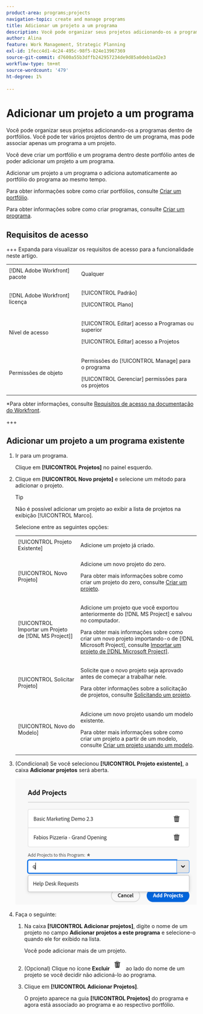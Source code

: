 ```yaml
---
product-area: programs;projects
navigation-topic: create and manage programs
title: Adicionar um projeto a um programa
description: Você pode organizar seus projetos adicionando-os a programas dentro de portfólios. Você pode ter vários projetos dentro de um programa, mas pode associar apenas um programa a um projeto. Adicionar um projeto a um programa o adiciona automaticamente ao portfólio do programa ao mesmo tempo.
author: Alina
feature: Work Management, Strategic Planning
exl-id: 1fecc4d1-4c24-495c-98f5-824e13967369
source-git-commit: d7600a55b3dffb242957234de9d85a0deb1ad2e3
workflow-type: tm+mt
source-wordcount: '479'
ht-degree: 1%

---
```


# Adicionar um projeto a um programa

<!--Audited: 08/2025-->

<!--<span class="preview">The highlighted information on this page refers to functionality not yet generally available. It is available only in the Preview environment for all customers. The same features will also be available in the Production environment for all customers after a week from the Preview release. </span>   

<span class="preview">For more information, see [Interface modernization](/help/quicksilver/product-announcements/product-releases/interface-modernization/interface-modernization.md). </span>-->

Você pode organizar seus projetos adicionando-os a programas dentro de portfólios. Você pode ter vários projetos dentro de um programa, mas pode associar apenas um programa a um projeto.

Você deve criar um portfólio e um programa dentro deste portfólio antes de poder adicionar um projeto a um programa.

Adicionar um projeto a um programa o adiciona automaticamente ao portfólio do programa ao mesmo tempo.

Para obter informações sobre como criar portfólios, consulte [Criar um portfólio](../../../manage-work/portfolios/create-and-manage-portfolios/create-portfolios.md).

Para obter informações sobre como criar programas, consulte [Criar um programa](../../../manage-work/portfolios/create-and-manage-programs/create-program.md).

## Requisitos de acesso

+++ Expanda para visualizar os requisitos de acesso para a funcionalidade neste artigo. 

<table style="table-layout:auto"> 
 <col> 
 <col> 
 <tbody> 
  <tr> 
   <td role="rowheader">[!DNL Adobe Workfront] pacote</td> 
   <td> <p>Qualquer</p> </td> 
  </tr> 
  <tr> 
   <td role="rowheader">[!DNL Adobe Workfront] licença</td> 
   <td><p>[!UICONTROL Padrão]</p> 
   <p>[!UICONTROL Plano] </p> </td> 
  </tr> 
  <tr> 
   <td role="rowheader">Nível de acesso</td> 
   <td> <p>[!UICONTROL Editar] acesso a Programas ou superior</p> <p>[!UICONTROL Editar] acesso a Projetos</p> </td> 
  </tr> 
  <tr> 
   <td role="rowheader">Permissões de objeto</td> 
   <td> <p>Permissões do [!UICONTROL Manage] para o programa</p> <p>[!UICONTROL Gerenciar] permissões para os projetos</p> </td> 
  </tr> 
 </tbody> 
</table>

*Para obter informações, consulte [Requisitos de acesso na documentação do Workfront](/help/quicksilver/administration-and-setup/add-users/access-levels-and-object-permissions/access-level-requirements-in-documentation.md).

+++

<!--old:

<table style="table-layout:auto"> 
 <col> 
 <col> 
 <tbody> 
  <tr> 
   <td role="rowheader">[!DNL Adobe Workfront] plan</td> 
   <td> <p>Any</p> </td> 
  </tr> 
  <tr> 
   <td role="rowheader">[!DNL Adobe Workfront] license*</td> 
   <td><p>New: Standard</p> 
   <p>Current: [!UICONTROL Plan] </p> </td> 
  </tr> 
  <tr> 
   <td role="rowheader">Access level</td> 
   <td> <p>[!UICONTROL Edit] access to Programs or higher</p> <p>[!UICONTROL Edit] access to Projects</p> </td> 
  </tr> 
  <tr> 
   <td role="rowheader">Object permissions</td> 
   <td> <p>[!UICONTROL Manage] permissions to the program</p> <p>[!UICONTROL Manage] permissions to the projects</p> </td> 
  </tr> 
 </tbody> 
</table>

*For information, see [Access requirements in Workfront documentation](/help/quicksilver/administration-and-setup/add-users/access-levels-and-object-permissions/access-level-requirements-in-documentation.md). -->

## Adicionar um projeto a um programa existente

1. Ir para um programa.

   Clique em **[!UICONTROL Projetos]** no painel esquerdo.

1. Clique em **[!UICONTROL Novo projeto]** e selecione um método para adicionar o projeto.

   >[!TIP]
   >
   >Não é possível adicionar um projeto ao exibir a lista de projetos na exibição [!UICONTROL Marco].

   Selecione entre as seguintes opções:

   <table style="table-layout:auto"> 
    <col> 
    <col> 
    <tbody> 
     <tr> 
      <td role="rowheader">[!UICONTROL Projeto Existente]</td> 
      <td> <p>Adicione um projeto já criado.</p> </td> 
     </tr> 
     <tr> 
      <td role="rowheader">[!UICONTROL Novo Projeto]</td> 
      <td> <p>Adicione um novo projeto do zero. </p> <p>Para obter mais informações sobre como criar um projeto do zero, consulte <a href="../../../manage-work/projects/create-projects/create-project.md" class="MCXref xref">Criar um projeto</a>. </p> </td> 
     </tr> 
     <tr> 
      <td role="rowheader">[!UICONTROL Importar um Projeto de [!DNL MS Project]] </td> 
      <td> <p>Adicione um projeto que você exportou anteriormente do [!DNL MS Project] e salvou no computador. </p> <p>Para obter mais informações sobre como criar um novo projeto importando-o de [!DNL Microsoft Project], consulte <a href="../../../manage-work/projects/create-projects/import-project-from-ms-project.md" class="MCXref xref">Importar um projeto de [!DNL Microsoft Project]</a>.</p> </td> 
     </tr> 
     <tr> 
      <td role="rowheader">[!UICONTROL Solicitar Projeto]</td> 
      <td> <p>Solicite que o novo projeto seja aprovado antes de começar a trabalhar nele.</p> <p>Para obter informações sobre a solicitação de projetos, consulte <a href="../../../manage-work/projects/create-projects/request-project.md">Solicitando um projeto</a>. </p> </td> 
     </tr> 
     <tr> 
      <td role="rowheader">[!UICONTROL Novo do Modelo]</td> 
      <td> <p>Adicione um novo projeto usando um modelo existente. </p> <p>Para obter mais informações sobre como criar um projeto a partir de um modelo, consulte <a href="../../../manage-work/projects/create-projects/create-project-from-template.md" class="MCXref xref">Criar um projeto usando um modelo</a>.</p> </td> 
     </tr> 
    </tbody> 
   </table>

1. (Condicional) Se você selecionou **[!UICONTROL Projeto existente]**, a caixa **Adicionar projetos** será aberta. <!--check at unshimming-->

   ![Adicionar projetos existentes à caixa de programa](assets/add-projects-to-programs-box.png)<!--check at unshimming-->

1. Faça o seguinte:

   1. Na caixa **[!UICONTROL Adicionar projetos]**, digite o nome de um projeto no campo **Adicionar projetos a este programa** e selecione-o quando ele for exibido na lista. <!--check casing on links and buttons-->

      Você pode adicionar mais de um projeto.
   1. (Opcional) Clique no ícone **Excluir** ![Excluir ícone](assets/delete-icon.png) ao lado do nome de um projeto se você decidir não adicioná-lo ao programa.

   1. Clique em **[!UICONTROL Adicionar Projetos]**. <!--check at unshimming-->

      O projeto aparece na guia **[!UICONTROL Projetos]** do programa e agora está associado ao programa e ao respectivo portfólio.
